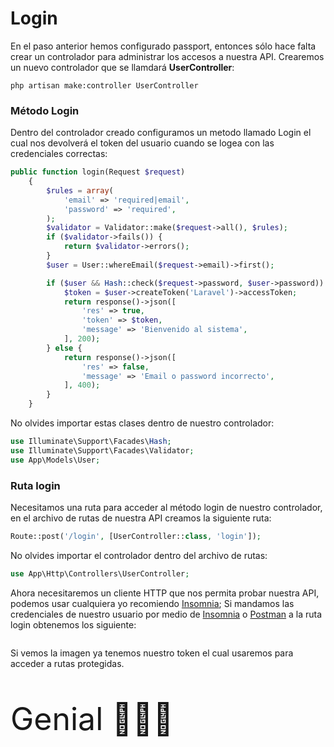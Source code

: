 # Login
En el paso anterior hemos configurado passport, entonces sólo hace falta crear un controlador para administrar los accesos a nuestra API.
Crearemos un nuevo controlador que se llamdará <b>UserController</b>:
```
php artisan make:controller UserController
```
### Método Login

Dentro del controlador creado configuramos un metodo llamado Login el cual nos devolverá el token del usuario cuando se logea con las credenciales correctas:

```php
public function login(Request $request)
    {
        $rules = array(
            'email' => 'required|email',
            'password' => 'required',
        );
        $validator = Validator::make($request->all(), $rules);
        if ($validator->fails()) {
            return $validator->errors();
        }
        $user = User::whereEmail($request->email)->first();

        if ($user && Hash::check($request->password, $user->password)) {
            $token = $user->createToken('Laravel')->accessToken;
            return response()->json([
                'res' => true,
                'token' => $token,
                'message' => 'Bienvenido al sistema',
            ], 200);
        } else {
            return response()->json([
                'res' => false,
                'message' => 'Email o password incorrecto',
            ], 400);
        }
    }
```
No olvides importar estas clases dentro de nuestro controlador:
```php
use Illuminate\Support\Facades\Hash;
use Illuminate\Support\Facades\Validator;
use App\Models\User;
```
### Ruta login
Necesitamos una ruta para acceder al método login de nuestro controlador, en el archivo de rutas de nuestra API creamos la siguiente ruta:
```php
Route::post('/login', [UserController::class, 'login']);
```
No olvides importar el controlador dentro del archivo de rutas:
```php
use App\Http\Controllers\UserController;
```
Ahora necesitaremos un cliente HTTP que nos permita probar nuestra API, podemos usar cualquiera yo recomiendo [Insomnia](https://insomnia.rest/download); Si mandamos las credenciales de nuestro usuario por medio de [Insomnia](https://insomnia.rest/download) o [Postman](https://www.postman.com/) a la ruta login obtenemos los siguiente:

<img :src="$withBase('/img/login.png')">

Si vemos la imagen ya tenemos nuestro token el cual usaremos para acceder a rutas protegidas.
<p style="font-size:50px">Genial 👨‍💻🤩</p>